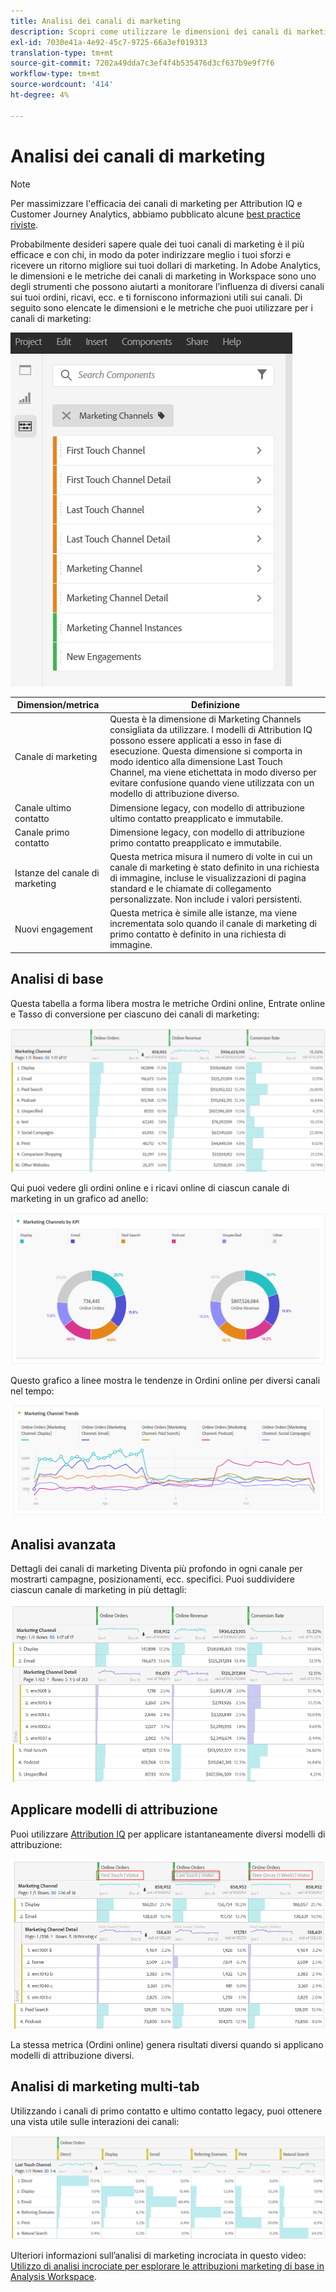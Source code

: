 ```yaml
---
title: Analisi dei canali di marketing
description: Scopri come utilizzare le dimensioni dei canali di marketing in Workspace.
exl-id: 7030e41a-4e92-45c7-9725-66a3ef019313
translation-type: tm+mt
source-git-commit: 7202a49dda7c3ef4f4b535476d3cf637b9e9f7f6
workflow-type: tm+mt
source-wordcount: '414'
ht-degree: 4%

---
```


# Analisi dei canali di marketing

>[!NOTE]
>
>Per massimizzare l&#39;efficacia dei canali di marketing per Attribution IQ e Customer Journey Analytics, abbiamo pubblicato alcune [best practice riviste](/help/components/c-marketing-channels/mchannel-best-practices.md).

Probabilmente desideri sapere quale dei tuoi canali di marketing è il più efficace e con chi, in modo da poter indirizzare meglio i tuoi sforzi e ricevere un ritorno migliore sui tuoi dollari di marketing. In Adobe Analytics, le dimensioni e le metriche dei canali di marketing in Workspace sono uno degli strumenti che possono aiutarti a monitorare l’influenza di diversi canali sui tuoi ordini, ricavi, ecc. e ti forniscono informazioni utili sui canali. Di seguito sono elencate le dimensioni e le metriche che puoi utilizzare per i canali di marketing:

![](assets/mc-dims.png)

| Dimension/metrica | Definizione |
| --- | --- |
| Canale di marketing | Questa è la dimensione di Marketing Channels consigliata da utilizzare. I modelli di Attribution IQ possono essere applicati a esso in fase di esecuzione. Questa dimensione si comporta in modo identico alla dimensione Last Touch Channel, ma viene etichettata in modo diverso per evitare confusione quando viene utilizzata con un modello di attribuzione diverso. |
| Canale ultimo contatto | Dimensione legacy, con modello di attribuzione ultimo contatto preapplicato e immutabile. |
| Canale primo contatto | Dimensione legacy, con modello di attribuzione primo contatto preapplicato e immutabile. |
| Istanze del canale di marketing | Questa metrica misura il numero di volte in cui un canale di marketing è stato definito in una richiesta di immagine, incluse le visualizzazioni di pagina standard e le chiamate di collegamento personalizzate. Non include i valori persistenti. |
| Nuovi engagement | Questa metrica è simile alle istanze, ma viene incrementata solo quando il canale di marketing di primo contatto è definito in una richiesta di immagine. |

## Analisi di base

Questa tabella a forma libera mostra le metriche Ordini online, Entrate online e Tasso di conversione per ciascuno dei canali di marketing:

![](assets/mc-viz1.png)

Qui puoi vedere gli ordini online e i ricavi online di ciascun canale di marketing in un grafico ad anello:

![](assets/mc-viz2.png)

Questo grafico a linee mostra le tendenze in Ordini online per diversi canali nel tempo:

![](assets/mc-viz3.png)

## Analisi avanzata

Dettagli dei canali di marketing Diventa più profondo in ogni canale per mostrarti campagne, posizionamenti, ecc. specifici. Puoi suddividere ciascun canale di marketing in più dettagli:

![](assets/mc-viz4.png)

## Applicare modelli di attribuzione

Puoi utilizzare [Attribution IQ](https://docs.adobe.com/content/help/en/analytics/analyze/analysis-workspace/panels/attribution/use-attribution.html) per applicare istantaneamente diversi modelli di attribuzione:

![](assets/mc-viz5.png)

La stessa metrica (Ordini online) genera risultati diversi quando si applicano modelli di attribuzione diversi.

## Analisi di marketing multi-tab

Utilizzando i canali di primo contatto e ultimo contatto legacy, puoi ottenere una vista utile sulle interazioni dei canali:

![](assets/mc-viz6.png)

Ulteriori informazioni sull’analisi di marketing incrociata in questo video: [Utilizzo di analisi incrociate per esplorare le attribuzioni marketing di base in Analysis Workspace](https://docs.adobe.com/content/help/en/analytics-learn/tutorials/analysis-workspace/attribution-iq/using-cross-tab-analysis-to-explore-basic-marketing-attribution-in-analysis-workspace.html).
